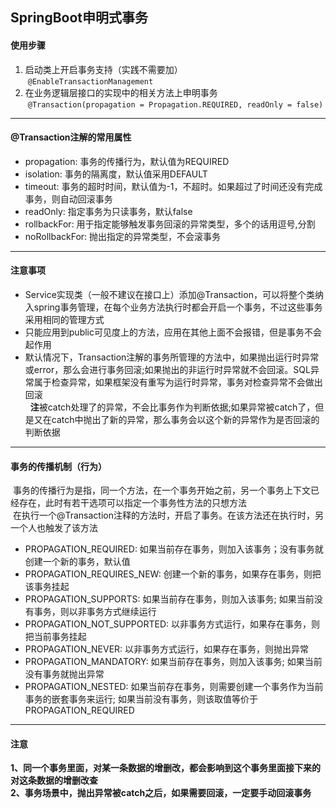 ## SpringBoot申明式事务

#### 使用步骤
1. 启动类上开启事务支持（实践不需要加）  
&nbsp;`@EnableTransactionManagement`
2. 在业务逻辑层接口的实现中的相关方法上申明事务  
&nbsp;`@Transaction(propagation = Propagation.REQUIRED, readOnly = false)`

---

#### @Transaction注解的常用属性
* propagation: 事务的传播行为，默认值为REQUIRED
* isolation: 事务的隔离度，默认值采用DEFAULT
* timeout: 事务的超时时间，默认值为-1，不超时。如果超过了时间还没有完成事务，则自动回滚事务
* readOnly: 指定事务为只读事务，默认false
* rollbackFor: 用于指定能够触发事务回滚的异常类型，多个的话用逗号,分割
* noRollbackFor: 抛出指定的异常类型，不会滚事务

---

#### 注意事项
* Service实现类（一般不建议在接口上）添加@Transaction，可以将整个类纳入spring事务管理，在每个业务方法执行时都会开启一个事务，不过这些事务采用相同的管理方式
* 只能应用到public可见度上的方法，应用在其他上面不会报错，但是事务不会起作用
* 默认情况下，Transaction注解的事务所管理的方法中，如果抛出运行时异常或error，那么会进行事务回滚;如果抛出的非运行时异常就不会回滚。SQL异常属于检查异常，如果框架没有重写为运行时异常，事务对检查异常不会做出回滚  
&nbsp; **注**被catch处理了的异常，不会比事务作为判断依据;如果异常被catch了，但是又在catch中抛出了新的异常，那么事务会以这个新的异常作为是否回滚的判断依据

---

#### 事务的传播机制（行为）
&nbsp;事务的传播行为是指，同一个方法，在一个事务开始之前，另一个事务上下文已经存在，此时有若干选项可以指定一个事务性方法的只想方法  
&nbsp;在执行一个@Transaction注释的方法时，开启了事务。在该方法还在执行时，另一个人也触发了该方法  
* PROPAGATION_REQUIRED: 如果当前存在事务，则加入该事务；没有事务就创建一个新的事务，默认值
* PROPAGATION_REQUIRES_NEW: 创建一个新的事务，如果存在事务，则把该事务挂起
* PROPAGATION_SUPPORTS: 如果当前存在事务，则加入该事务; 如果当前没有事务，则以非事务方式继续运行
* PROPAGATION_NOT_SUPPORTED: 以非事务方式运行，如果存在事务，则把当前事务挂起
* PROPAGATION_NEVER: 以非事务方式运行，如果存在事务，则抛出异常
* PROPAGATION_MANDATORY: 如果当前存在事务，则加入该事务; 如果当前没有事务就抛出异常
* PROPAGATION_NESTED: 如果当前存在事务，则需要创建一个事务作为当前事务的嵌套事务来运行; 如果当前没有事务，则该取值等价于PROPAGATION_REQUIRED  

---

#### 注意
**1、同一个事务里面，对某一条数据的增删改，都会影响到这个事务里面接下来的对这条数据的增删改查**  
**2、事务场景中，抛出异常被catch之后，如果需要回滚，一定要手动回滚事务**
